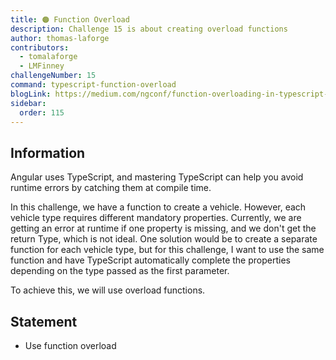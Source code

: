 ```yaml
---
title: 🟠 Function Overload
description: Challenge 15 is about creating overload functions
author: thomas-laforge
contributors:
  - tomalaforge
  - LMFinney
challengeNumber: 15
command: typescript-function-overload
blogLink: https://medium.com/ngconf/function-overloading-in-typescript-8236706b2c05
sidebar:
  order: 115
---
```


## Information

Angular uses TypeScript, and mastering TypeScript can help you avoid runtime errors by catching them at compile time.

In this challenge, we have a function to create a vehicle. However, each vehicle type requires different mandatory properties.
Currently, we are getting an error at runtime if one property is missing, and we don't get the return Type, which is not ideal.
One solution would be to create a separate function for each vehicle type, but for this challenge, I want to use the same function and have TypeScript automatically complete the properties depending on the type passed as the first parameter.

To achieve this, we will use overload functions.

## Statement

- Use function overload
